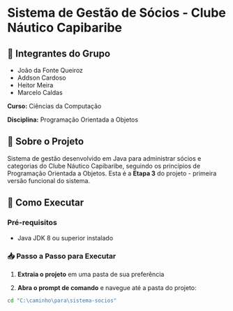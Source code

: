 # Sistema de Gestão de Sócios - Clube Náutico Capibaribe

## 👥 Integrantes do Grupo
- João da Fonte Queiroz
- Addson Cardoso
- Heitor Meira
- Marcelo Caldas

**Curso:** Ciências da Computação

**Disciplina:** Programação Orientada a Objetos

## 🎯 Sobre o Projeto
Sistema de gestão desenvolvido em Java para administrar sócios e categorias do Clube Náutico Capibaribe, seguindo os princípios de Programação Orientada a Objetos. Esta é a **Etapa 3** do projeto - primeira versão funcional do sistema.

## 🚀 Como Executar

### Pré-requisitos
- Java JDK 8 ou superior instalado

### 📥 Passo a Passo para Executar

1. **Extraia o projeto** em uma pasta de sua preferência

2. **Abra o prompt de comando** e navegue até a pasta do projeto:
```cmd
cd "C:\caminho\para\sistema-socios"
